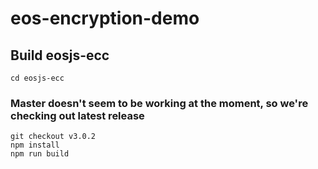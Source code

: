 # eos-encryption-demo

## Build eosjs-ecc
```
cd eosjs-ecc
```
### Master doesn't seem to be working at the moment, so we're checking out latest release
```
git checkout v3.0.2
npm install
npm run build
```
